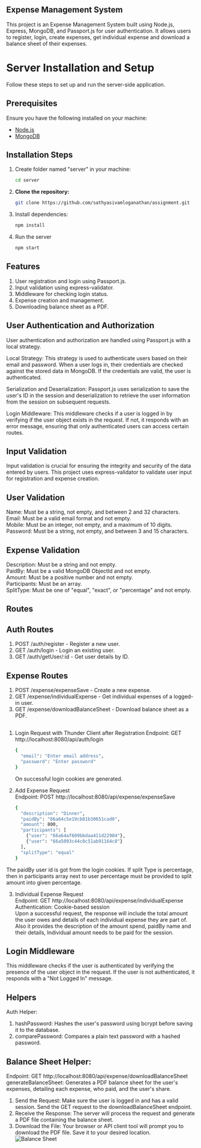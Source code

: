 ## Expense Management System
This project is an Expense Management System built using Node.js, Express, MongoDB, and Passport.js for user authentication. It allows users to register, login, create expenses, get individual expense and download a balance sheet of their expenses.

# Server Installation and Setup

Follow these steps to set up and run the server-side application.

## Prerequisites

Ensure you have the following installed on your machine:
- [Node.js](https://nodejs.org/en/download/)
- [MongoDB](https://www.mongodb.com/try/download/community)

## Installation Steps

1. Create folder named "server" in your machine:
   ```bash
   cd server
   
2. **Clone the repository:**
   ```bash
   git clone https://github.com/sathyasivamloganathan/assignment.git

3. Install dependencies:
   ```bash
   npm install

4. Run the server
   ```bash
   npm start

## Features
1. User registration and login using Passport.js.
2. Input validation using express-validator.
3. Middleware for checking login status.
4. Expense creation and management.
5. Downloading balance sheet as a PDF.
   
## User Authentication and Authorization
User authentication and authorization are handled using Passport.js with a local strategy.<br />

Local Strategy: This strategy is used to authenticate users based on their email and password. When a user logs in, their credentials are checked against the stored data in MongoDB. If the credentials are valid, the user is authenticated.<br />

Serialization and Deserialization: Passport.js uses serialization to save the user's ID in the session and deserialization to retrieve the user information from the session on subsequent requests.<br />

Login Middleware: This middleware checks if a user is logged in by verifying if the user object exists in the request. If not, it responds with an error message, ensuring that only authenticated users can access certain routes.<br />

## Input Validation<br />
Input validation is crucial for ensuring the integrity and security of the data entered by users. This project uses express-validator to validate user input for registration and expense creation.<br />

## User Validation
Name: Must be a string, not empty, and between 2 and 32 characters.<br />
Email: Must be a valid email format and not empty.<br />
Mobile: Must be an integer, not empty, and a maximum of 10 digits.<br />
Password: Must be a string, not empty, and between 3 and 15 characters.<br />
## Expense Validation
Description: Must be a string and not empty.<br />
PaidBy: Must be a valid MongoDB ObjectId and not empty.<br />
Amount: Must be a positive number and not empty.<br />
Participants: Must be an array.<br />
SplitType: Must be one of "equal", "exact", or "percentage" and not empty.<br />

## Routes
## Auth Routes
1. POST /auth/register - Register a new user.
2. GET /auth/login - Login an existing user.
3. GET /auth/getUser/:id - Get user details by ID.
## Expense Routes
1. POST /expense/expenseSave - Create a new expense.
2. GET /expense/individualExpense - Get individual expenses of a logged-in user.
3. GET /expense/downloadBalanceSheet - Download balance sheet as a PDF.<br />

## 
1. Login Request with Thunder Client after Registration
   Endpoint: GET http://localhost:8080/api/auth/login
      ```bash
      {
        "email": "Enter email address",
        "password": "Enter password"
      }
      ```
   On successful login cookies are generated.<br />

2. Add Expense Request <br />
Endpoint: POST http://localhost:8080/api/expense/expenseSave<br />
      ```bash
      {
        "description": "Dinner",
        "paidBy": "66a64c5e19cb81b30651cad0",
        "amount": 800,
        "participants": [
          {"user": "66a64af609bbdaa411d22904"},
          {"user": "66a5093c44c0c51ab91164c8"}
        ],
        "splitType": "equal"
      }
      ```
The paidBy user id is got from the login cookies. If split Type is percentage, then in participants array next to user percentage must be provided to split amount into given percentage.<br />

3. Individual Expense Request<br />
Endpoint: GET http://localhost:8080/api/expense/individualExpense<br />
Authentication: Cookie-based session<br />
Upon a successful request, the response will include the total amount the user owes and details of each individual expense they are part of. Also it provides the description of the amount spend, paidBy name and their details, Individual amount needs to be paid for the session. <br />

## Login Middleware<br />
This middleware checks if the user is authenticated by verifying the presence of the user object in the request. If the user is not authenticated, it responds with a "Not Logged In" message.<br />

## Helpers
Auth Helper:<br />
1. hashPassword: Hashes the user's password using bcrypt before saving it to the database.<br />
2. comparePassword: Compares a plain text password with a hashed password.<br />
## Balance Sheet Helper:<br />
Endpoint: GET http://localhost:8080/api/expense/downloadBalanceSheet<br />
generateBalanceSheet: Generates a PDF balance sheet for the user's expenses, detailing each expense, who paid, and the user's share.<br />
1. Send the Request: Make sure the user is logged in and has a valid session. Send the GET request to the downloadBalanceSheet endpoint.<br />
2. Receive the Response: The server will process the request and generate a PDF file containing the balance sheet.<br />
3. Download the File: Your browser or API client tool will prompt you to download the PDF file. Save it to your desired location.<br />
![Balance Sheet](https://github.com/sathyasivamloganathan/assignment/blob/main/BalanceSheet/Balance%20Sheet.png)
